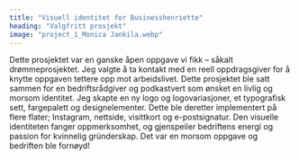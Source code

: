 ```yaml
---
title: "Visuell identitet for Businesshenriette"
heading: "Valgfritt prosjekt"
image: "project_1_Monica Jankila.webp"
---
```


Dette prosjektet var en ganske åpen oppgave vi fikk – såkalt drømmeprosjektet. Jeg valgte å ta kontakt med en reell oppdragsgiver for å knytte oppgaven tettere opp mot arbeidslivet. Dette prosjektet ble satt sammen for en bedriftsrådgiver og podkastvert som ønsket en livlig og morsom identitet. Jeg skapte en ny logo og logovariasjoner, et typografisk sett, fargepalett og designelementer. Dette ble deretter implementert på flere flater; Instagram, nettside, visittkort og e-postsignatur. Den visuelle identiteten fanger oppmerksomhet, og gjenspeiler bedriftens energi og passion for kvinnelig gründerskap. Det var en morsom oppgave og bedriften ble fornøyd!
